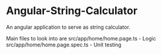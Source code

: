 # Angular-String-Calculator
An angular application to serve as string calculator.

Main files to look into are 
src/app/home/home.page.ts - Logic
src/app/home/home.page.spec.ts - Unit testing

